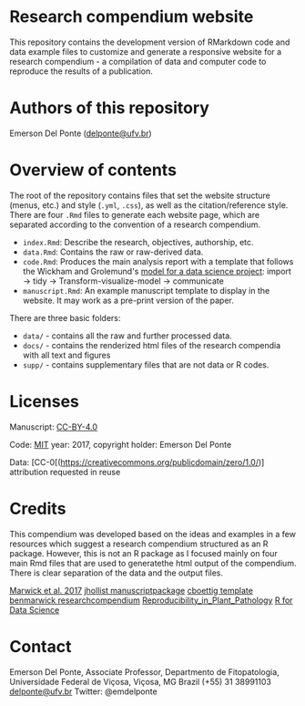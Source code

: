 # Research compendium website

This repository contains the development version of RMarkdown code and data example files to customize and generate a responsive website for a research compendium - a compilation of data and computer code to reproduce the results of a publication. 


# Authors of this repository

Emerson Del Ponte (delponte@ufv.br)

# Overview of contents

The root of the repository contains files that set the website structure (menus, etc.) and style  (`.yml`, `.css`), as well as the citation/reference style. There are four `.Rmd` files to generate each website page, which are separated according to the convention of a research compendium.

- `index.Rmd`: Describe the research, objectives, authorship, etc.
- `data.Rmd`: Contains the raw or raw-derived data.
- `code.Rmd`: Produces the main analysis report with a template that follows the Wickham and Grolemund's [model for a data science project](http://r4ds.had.co.nz/introduction.html):  import -> tidy -> Transform-visualize-model -> communicate 
- `manuscript.Rmd`: An example manuscript template to display in the website. It may work as a pre-print version of the paper. 

There are three basic folders:

- `data/` - contains all the raw and further processed data.
- `docs/` - contains the renderized html files of the research compendia with all text and figures
- `supp/` - contains supplementary files that are not data or R codes.


# Licenses

Manuscript: [CC-BY-4.0](https://creativecommons.org/licenses/by/4.0/)

Code: [MIT](https://opensource.org/licenses/MIT) year: 2017, copyright holder: Emerson Del Ponte

Data: [CC-0[(https://creativecommons.org/publicdomain/zero/1.0/)] attribution requested in reuse

# Credits

This compendium was developed based on the ideas and examples in a few resources which suggest a research compendium structured as an R package. However, this is not an R package as I focused mainly on four main Rmd files that are used to generatethe html output of the compendium. There is clear separation of the data and the output files.

[Marwick et al. 2017](https://doi.org/10.7287/peerj.preprints.3192v1)
[jhollist manuscriptpackage](https://github.com/jhollist/manuscriptPackage)
[cboettig template](https://github.com/cboettig/template)
[benmarwick researchcompendium](https://github.com/benmarwick/researchcompendium)
[Reproducibility_in_Plant_Pathology](Reproducibility_in_Plant_Pathology)
[R for Data Science](http://r4ds.had.co.nz/)

# Contact

Emerson Del Ponte, Associate Professor, Departmento de Fitopatologia, Universidade Federal de Viçosa, Viçosa, MG Brazil
(+55) 31 38991103 
delponte@ufv.br
Twitter: @emdelponte


